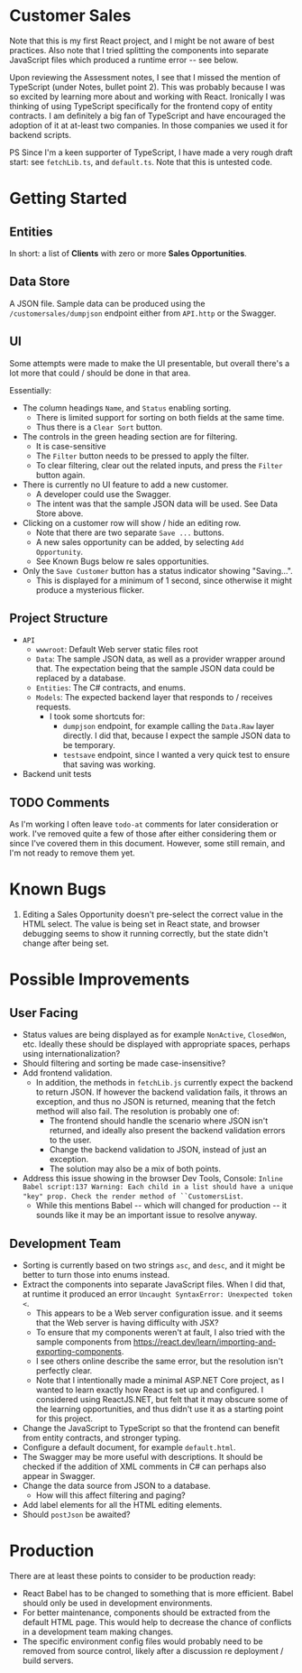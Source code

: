 # Customer Sales

Note that this is my first React project, and I might be not aware of best practices. Also note that I tried splitting the components into separate JavaScript files which produced a runtime error -- see below.

Upon reviewing the Assessment notes, I see that I missed the mention of TypeScript (under Notes, bullet point 2). This was probably because I was so excited by learning more about and working with React. Ironically I was thinking of using TypeScript specifically for the frontend copy of entity contracts. I am definitely a big fan of TypeScript and have encouraged the adoption of it at at-least two companies. In those companies we used it for backend scripts.

PS Since I'm a keen supporter of TypeScript, I have made a very rough draft start: see `fetchLib.ts`, and `default.ts`. Note that this is untested code.

# Getting Started

## Entities

In short: a list of **Clients** with zero or more **Sales Opportunities**.

## Data Store

A JSON file. Sample data can be produced using the `/customersales/dumpjson` endpoint either from `API.http` or the Swagger.

## UI

Some attempts were made to make the UI presentable, but overall there's a lot more that could / should be done in that area.

Essentially:
- The column headings `Name`, and `Status` enabling sorting.
  - There is limited support for sorting on both fields at the same time.
  - Thus there is a `Clear Sort` button.
- The controls in the green heading section are for filtering.
  - It is case-sensitive
  - The `Filter` button needs to be pressed to apply the filter.
  - To clear filtering, clear out the related inputs, and press the `Filter` button again.
- There is currently no UI feature to add a new customer.
  - A developer could use the Swagger.
  - The intent was that the sample JSON data will be used. See Data Store above. 
- Clicking on a customer row will show / hide an editing row.
  - Note that there are two separate `Save ...` buttons.
  - A new sales opportunity can be added, by selecting `Add Opportunity`.
  - See Known Bugs below re sales opportunities.
- Only the `Save Customer` button has a status indicator showing "Saving...".
  - This is displayed for a minimum of 1 second, since otherwise it might produce a mysterious flicker.

## Project Structure

- `API`
  - `wwwroot`: Default Web server static files root
  - `Data`: The sample JSON data, as well as a provider wrapper around that. The expectation being that the sample JSON data could be replaced by a database.
  - `Entities`: The C# contracts, and enums.
  - `Models`: The expected backend layer that responds to / receives requests.
    - I took some shortcuts for:
      - `dumpjson` endpoint, for example calling the `Data.Raw` layer directly. I did that, because I expect the sample JSON data to be temporary.
      - `testsave` endpoint, since I wanted a very quick test to ensure that saving was working.
- Backend unit tests

## TODO Comments

As I'm working I often leave `todo-at` comments for later consideration or work. I've removed quite a few of those after either considering them or since I've covered them in this document. However, some still remain, and I'm not ready to remove them yet. 

# Known Bugs

1. Editing a Sales Opportunity doesn't pre-select the correct value in the HTML select. The value is being set in React state, and browser debugging seems to show it running correctly, but the state didn't change after being set.

# Possible Improvements

## User Facing

- Status values are being displayed as for example `NonActive`, `ClosedWon`, etc. Ideally these should be displayed with appropriate spaces, perhaps using internationalization?
- Should filtering and sorting be made case-insensitive?
- Add frontend validation.
  - In addition, the methods in `fetchLib.js` currently expect the backend to return JSON. If however the backend validation fails, it throws an exception, and thus no JSON is returned, meaning that the fetch method will also fail. The resolution is probably one of:
    - The frontend should handle the scenario where JSON isn't returned, and ideally also present the backend validation errors to the user.
    - Change the backend validation to JSON, instead of just an exception.
    - The solution may also be a mix of both points.
- Address this issue showing in the browser Dev Tools, Console: `Inline Babel script:137 Warning: Each child in a list should have a unique "key" prop. Check the render method of ``CustomersList`.
  - While this mentions Babel -- which will changed for production -- it sounds like it may be an important issue to resolve anyway.

## Development Team

- Sorting is currently based on two strings `asc`, and `desc`, and it might be better to turn those into enums instead.
- Extract the components into separate JavaScript files. When I did that, at runtime it produced an error `Uncaught SyntaxError: Unexpected token <`.
  - This appears to be a Web server configuration issue. and it seems that the Web server is having difficulty with JSX?
  - To ensure that my components weren't at fault, I also tried with the sample components from https://react.dev/learn/importing-and-exporting-components.
  - I see others online describe the same error, but the resolution isn't perfectly clear.
  - Note that I intentionally made a minimal ASP.NET Core project, as I wanted to learn exactly how React is set up and configured. I considered using ReactJS.NET, but felt that it may obscure some of the learning opportunities, and thus didn't use it as a starting point for this project. 
- Change the JavaScript to TypeScript so that the frontend can benefit from entity contracts, and stronger typing.
- Configure a default document, for example `default.html`.
- The Swagger may be more useful with descriptions. It should be checked if the addition of XML comments in C# can perhaps also appear in Swagger.
- Change the data source from JSON to a database.
  - How will this affect filtering and paging?
- Add label elements for all the HTML editing elements.
- Should `postJson` be awaited?

# Production

There are at least these points to consider to be production ready:

- React Babel has to be changed to something that is more efficient. Babel should only be used in development environments. 
- For better maintenance, components should be extracted from the default HTML page. This would help to decrease the chance of conflicts in a development team making changes.
- The specific environment config files would probably need to be removed from source control, likely after a discussion re deployment / build servers. 
